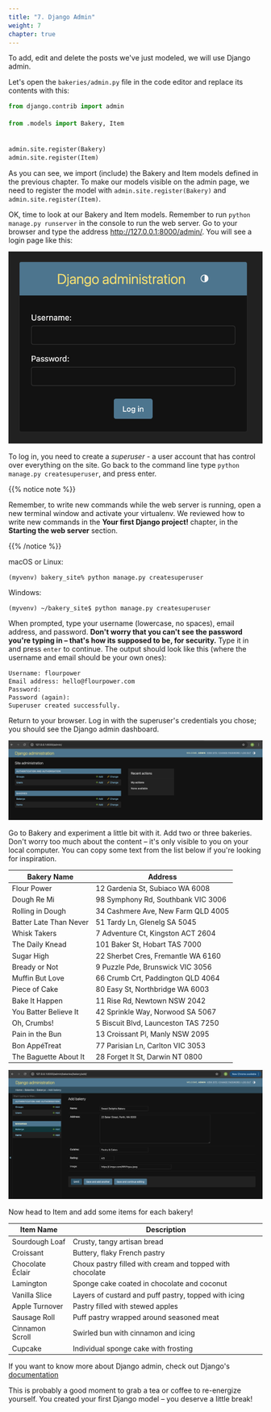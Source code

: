```yaml
---
title: "7. Django Admin"
weight: 7
chapter: true
---
```


To add, edit and delete the posts we've just modeled, we will use Django admin.

Let's open the `bakeries/admin.py` file in the code editor and replace its contents with this:


```python
from django.contrib import admin

from .models import Bakery, Item


admin.site.register(Bakery)
admin.site.register(Item)

```

As you can see, we import (include) the Bakery and Item models defined in the previous chapter. To make our models visible on the admin page, we need to register the model with `admin.site.register(Bakery)` and `admin.site.register(Item)`.

OK, time to look at our Bakery and Item models. Remember to run `python manage.py runserver` in the console to run the web server. Go to your browser and type the address http://127.0.0.1:8000/admin/. You will see a login page like this:

![Login page](images/login_page.png)

To log in, you need to create a *superuser* - a user account that has control over everything on the site. Go back to the command line type `python manage.py createsuperuser`, and press enter.

{{% notice note %}}

Remember, to write new commands while the web server is running, open a new terminal window and activate your virtualenv. We reviewed how to write new commands in the <b>Your first Django project!</b> chapter, in the <b>Starting the web server</b> section.

{{% /notice %}}

macOS or Linux:
```
(myvenv) bakery_site% python manage.py createsuperuser
```

Windows:
```
(myvenv) ~/bakery_site$ python manage.py createsuperuser
```

When prompted, type your username (lowercase, no spaces), email address, and password. **Don't worry that you can't see the password you're typing in – that's how its supposed to be, for security.** Type it in and press `enter` to continue. The output should look like this (where the username and email should be your own ones):

```
Username: flourpower
Email address: hello@flourpower.com
Password:
Password (again):
Superuser created successfully.
```

Return to your browser. Log in with the superuser's credentials you chose; you should see the Django admin dashboard.

![Django admin](images/django-admin_page.png)

Go to Bakery and experiment a little bit with it. Add two or three bakeries. Don't worry too much about the content – it's only visible to you on your local computer. You can copy some text from the list below if you're looking for inspiration. 

| Bakery Name            | Address                             |
| ---------------------- | ----------------------------------- |
| Flour Power            | 12 Gardenia St, Subiaco WA 6008     |
| Dough Re Mi            | 98 Symphony Rd, Southbank VIC 3006  |
| Rolling in Dough       | 34 Cashmere Ave, New Farm QLD 4005  |
| Batter Late Than Never | 51 Tardy Ln, Glenelg SA 5045        |
| Whisk Takers           | 7 Adventure Ct, Kingston ACT 2604   |
| The Daily Knead        | 101 Baker St, Hobart TAS 7000       |
| Sugar High             | 22 Sherbet Cres, Fremantle WA 6160  |
| Bready or Not          | 9 Puzzle Pde, Brunswick VIC 3056    |
| Muffin But Love        | 66 Crumb Crt, Paddington QLD 4064   |
| Piece of Cake          | 80 Easy St, Northbridge WA 6003     |
| Bake It Happen         | 11 Rise Rd, Newtown NSW 2042        |
| You Batter Believe It  | 42 Sprinkle Way, Norwood SA 5067    |
| Oh, Crumbs!            | 5 Biscuit Blvd, Launceston TAS 7250 |
| Pain in the Bun        | 13 Croissant Pl, Manly NSW 2095     |
| Bon AppéTreat          | 77 Parisian Ln, Carlton VIC 3053    |
| The Baguette About It  | 28 Forget It St, Darwin NT 0800     |

![Django admin](images/add-bakery.png)

Now head to Item and add some items for each bakery!

| Item Name           | Description                                              |
| ------------------- | -------------------------------------------------------- |
| Sourdough Loaf      | Crusty, tangy artisan bread                              |
| Croissant           | Buttery, flaky French pastry                             |
| Chocolate Éclair    | Choux pastry filled with cream and topped with chocolate |
| Lamington           | Sponge cake coated in chocolate and coconut              |
| Vanilla Slice       | Layers of custard and puff pastry, topped with icing     |
| Apple Turnover      | Pastry filled with stewed apples                         |
| Sausage Roll        | Puff pastry wrapped around seasoned meat                 |
| Cinnamon Scroll     | Swirled bun with cinnamon and icing                      |
| Cupcake             | Individual sponge cake with frosting                     |

If you want to know more about Django admin, check out Django's [documentation](https://docs.djangoproject.com/en/5.1/ref/contrib/admin/)

This is probably a good moment to grab a tea or coffee to re-energize yourself. You created your first Django model – you deserve a little break!
